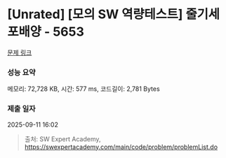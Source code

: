 # [Unrated] [모의 SW 역량테스트] 줄기세포배양 - 5653 

[문제 링크](https://swexpertacademy.com/main/code/problem/problemDetail.do?contestProbId=AWXRJ8EKe48DFAUo) 

### 성능 요약

메모리: 72,728 KB, 시간: 577 ms, 코드길이: 2,781 Bytes

### 제출 일자

2025-09-11 16:02



> 출처: SW Expert Academy, https://swexpertacademy.com/main/code/problem/problemList.do